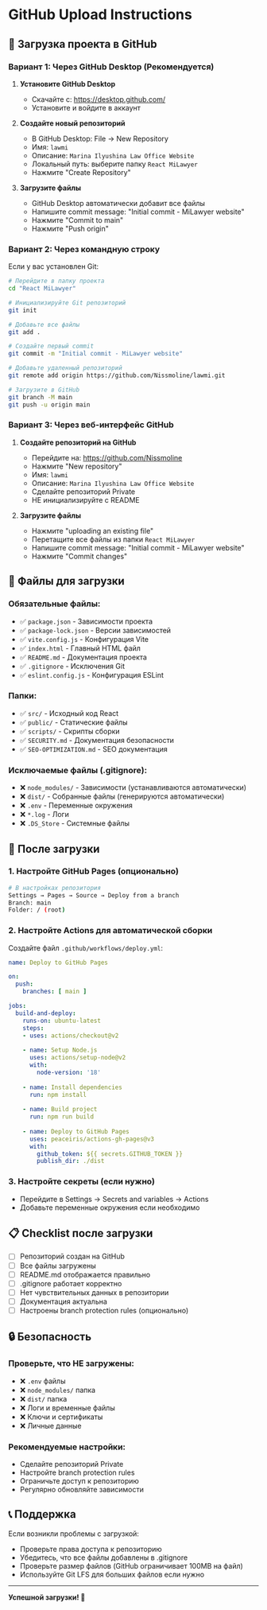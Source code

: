 # GitHub Upload Instructions

## 🚀 Загрузка проекта в GitHub

### Вариант 1: Через GitHub Desktop (Рекомендуется)

1. **Установите GitHub Desktop**
   - Скачайте с: https://desktop.github.com/
   - Установите и войдите в аккаунт

2. **Создайте новый репозиторий**
   - В GitHub Desktop: File → New Repository
   - Имя: `lawmi`
   - Описание: `Marina Ilyushina Law Office Website`
   - Локальный путь: выберите папку `React MiLawyer`
   - Нажмите "Create Repository"

3. **Загрузите файлы**
   - GitHub Desktop автоматически добавит все файлы
   - Напишите commit message: "Initial commit - MiLawyer website"
   - Нажмите "Commit to main"
   - Нажмите "Push origin"

### Вариант 2: Через командную строку

Если у вас установлен Git:

```bash
# Перейдите в папку проекта
cd "React MiLawyer"

# Инициализируйте Git репозиторий
git init

# Добавьте все файлы
git add .

# Создайте первый commit
git commit -m "Initial commit - MiLawyer website"

# Добавьте удаленный репозиторий
git remote add origin https://github.com/Nissmoline/lawmi.git

# Загрузите в GitHub
git branch -M main
git push -u origin main
```

### Вариант 3: Через веб-интерфейс GitHub

1. **Создайте репозиторий на GitHub**
   - Перейдите на: https://github.com/Nissmoline
   - Нажмите "New repository"
   - Имя: `lawmi`
   - Описание: `Marina Ilyushina Law Office Website`
   - Сделайте репозиторий Private
   - НЕ инициализируйте с README

2. **Загрузите файлы**
   - Нажмите "uploading an existing file"
   - Перетащите все файлы из папки `React MiLawyer`
   - Напишите commit message: "Initial commit - MiLawyer website"
   - Нажмите "Commit changes"

## 📁 Файлы для загрузки

### Обязательные файлы:
- ✅ `package.json` - Зависимости проекта
- ✅ `package-lock.json` - Версии зависимостей
- ✅ `vite.config.js` - Конфигурация Vite
- ✅ `index.html` - Главный HTML файл
- ✅ `README.md` - Документация проекта
- ✅ `.gitignore` - Исключения Git
- ✅ `eslint.config.js` - Конфигурация ESLint

### Папки:
- ✅ `src/` - Исходный код React
- ✅ `public/` - Статические файлы
- ✅ `scripts/` - Скрипты сборки
- ✅ `SECURITY.md` - Документация безопасности
- ✅ `SEO-OPTIMIZATION.md` - SEO документация

### Исключаемые файлы (.gitignore):
- ❌ `node_modules/` - Зависимости (устанавливаются автоматически)
- ❌ `dist/` - Собранные файлы (генерируются автоматически)
- ❌ `.env` - Переменные окружения
- ❌ `*.log` - Логи
- ❌ `.DS_Store` - Системные файлы

## 🔧 После загрузки

### 1. Настройте GitHub Pages (опционально)
```bash
# В настройках репозитория
Settings → Pages → Source → Deploy from a branch
Branch: main
Folder: / (root)
```

### 2. Настройте Actions для автоматической сборки
Создайте файл `.github/workflows/deploy.yml`:

```yaml
name: Deploy to GitHub Pages

on:
  push:
    branches: [ main ]

jobs:
  build-and-deploy:
    runs-on: ubuntu-latest
    steps:
    - uses: actions/checkout@v2
    
    - name: Setup Node.js
      uses: actions/setup-node@v2
      with:
        node-version: '18'
        
    - name: Install dependencies
      run: npm install
      
    - name: Build project
      run: npm run build
      
    - name: Deploy to GitHub Pages
      uses: peaceiris/actions-gh-pages@v3
      with:
        github_token: ${{ secrets.GITHUB_TOKEN }}
        publish_dir: ./dist
```

### 3. Настройте секреты (если нужно)
- Перейдите в Settings → Secrets and variables → Actions
- Добавьте переменные окружения если необходимо

## 📋 Checklist после загрузки

- [ ] Репозиторий создан на GitHub
- [ ] Все файлы загружены
- [ ] README.md отображается правильно
- [ ] .gitignore работает корректно
- [ ] Нет чувствительных данных в репозитории
- [ ] Документация актуальна
- [ ] Настроены branch protection rules (опционально)

## 🔒 Безопасность

### Проверьте, что НЕ загружены:
- ❌ `.env` файлы
- ❌ `node_modules/` папка
- ❌ `dist/` папка
- ❌ Логи и временные файлы
- ❌ Ключи и сертификаты
- ❌ Личные данные

### Рекомендуемые настройки:
- Сделайте репозиторий Private
- Настройте branch protection rules
- Ограничьте доступ к репозиторию
- Регулярно обновляйте зависимости

## 📞 Поддержка

Если возникли проблемы с загрузкой:
- Проверьте права доступа к репозиторию
- Убедитесь, что все файлы добавлены в .gitignore
- Проверьте размер файлов (GitHub ограничивает 100MB на файл)
- Используйте Git LFS для больших файлов если нужно

---

**Успешной загрузки! 🚀** 